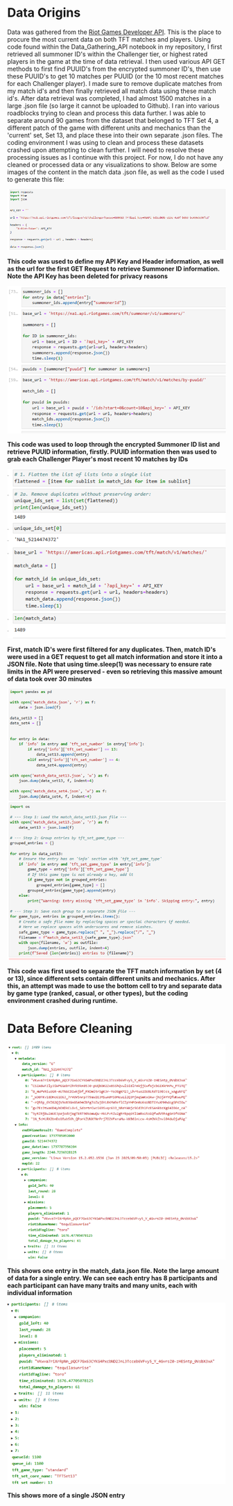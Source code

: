 # Data Origins
Data was gathered from the  <a href = "https://developer.riotgames.com/">Riot Games Developer API</a>. This is the place to procure the most current data on both TFT matches and players. Using code found within the Data_Gathering_API notebook in my repository, I first retrieved all summoner ID's within the Challenger tier, or highest rated players in the game at the time of data retrieval. I then used various API GET methods to first find PUUID's from the encrypted summoner ID's, then use these PUUID's to get 10 matches per PUUID (or the 10 most recent matches for each Challenger player). I made sure to remove duplicate matches from my match id's and then finally retrieved all match data using these match id's. After data retrieval was completed, I had almost 1500 matches in a large .json file (so large it cannot be uploaded to Github). I ran into various roadblocks trying to clean and process this data further. I was able to separate around 90 games from the dataset that belonged to TFT Set 4, a different patch of the game with different units and mechanics than the 'current' set, Set 13, and place these into their own separate .json files. The coding environment I was using to clean and process these datasets crashed upon attempting to clean further. I will need to resolve these processing issues as I continue with this project. For now, I do not have any cleaned or processed data or any visualizations to show. Below are some images of the content in the match data .json file, as well as the code I used to generate this file: 

<div>
  <img src = "images/code_1.PNG" title = "Code Used to Define API Key and retrieve Summoner ID's from Challenger Players" alt = "Summoner ID Code">
  <div>
    <p>
      <b>This code was used to define my API Key and Header information, as well as the url for the first GET Request to retrieve Summoner ID information. Note the API Key has been deleted for privacy reasons</b>
    </p>
  </div>
</div>

<div>
  <img src = "images/CAPTURE.PNG" title = "Code Used for Second and Third GET Requests" alt = "2nd and 3rd GET Request Code">
  <div>
    <p>
      <b>This code was used to loop through the encrypted Summoner ID list and retrieve PUUID information, firstly. PUUID information then was used to grab each Challenger Player's most recent 10 matches by IDs</b>
    </p>
  </div>
</div>

<div>
  <img src = "images/code_3.PNG" title = "Code used to get Match information" alt = "Match information Get Code">
  <div>
    <p>
      <b>First, match ID's were first filtered for any duplicates. Then, match ID's were used in a GET request to get all match information and store it into a JSON file. Note that using time.sleep(1) was necessary to ensure rate limits in the API were preserved - even so retrieving this massive amount of data took over 30 minutes</b>
    </p>
  </div>
</div>

<div>
  <img src = "images/code_4.PNG" title = "Initial Cleaning Code" alt = "Cleaning Code">
  <div>
    <p>
      <b>This code was first used to separate the TFT match information by set (4 or 13), since different sets contain different units and mechanics. After this, an attempt was made to use the bottom cell to try and separate data by game type (ranked, casual, or other types), but the coding environment crashed during runtime.</b>
    </p>
  </div>
</div>

# Data Before Cleaning 

<div>
  <img src = "images/data_1.PNG" title = "JSON Data 1" alt = "JSON Data 1">
  <div>
    <p>
      <b>This shows one entry in the match_data.json file. Note the large amount of data for a single entry. We can see each entry has 8 participants and each participant can have many traits and many units, each with individual information</b>
    </p>
  </div>
</div>

<div>
  <img src = "images/data_2.PNG" title = "JSON Data 2" alt = "JSON Data 2">
  <div>
    <p>
      <b>This shows more of a single JSON entry</b>
    </p>
  </div>
</div>


